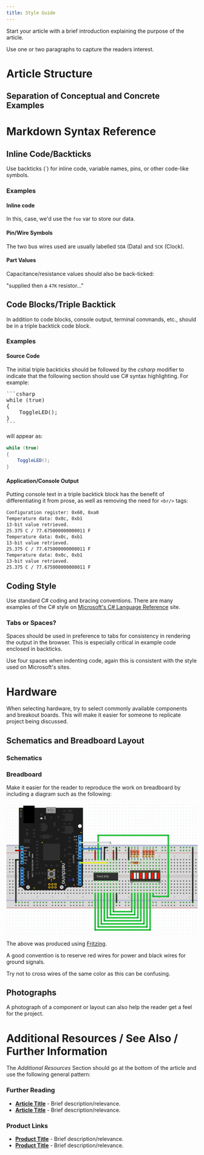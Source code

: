 ```yaml
---
title: Style Guide
---
```


Start your article with a brief introduction explaining the purpose of the article.

Use one or two paragraphs to capture the readers interest.

# Article Structure

## Separation of Conceptual and Concrete Examples



# Markdown Syntax Reference

## Inline Code/Backticks

Use backticks (\`) for inline code, variable names, pins, or other code-like symbols. 

### Examples

#### Inline code 

In this, case, we'd use the `foo` var to store our data.

#### Pin/Wire Symbols

The two bus wires used are usually labelled `SDA` (Data) and `SCK` (Clock). 

#### Part Values

Capacitance/resistance values should also be back-ticked:

  "supplied then a `47K` resistor..."

## Code Blocks/Triple Backtick

In addition to code blocks, console output, terminal commands, etc., should be in a triple backtick code block.

### Examples

#### Source Code

The initial triple backticks should be followed by the _csharp_ modifier to indicate that the following section should use C# syntax highlighting.  For example:

<pre>
```csharp
while (true)
{
    ToggleLED();
}
```
</pre>

will appear as:

```csharp
while (true)
{
    ToggleLED();
}
```

#### Application/Console Output

Putting console text in a triple backtick block has the benefit of differentiating it from prose, as well as removing the need for `<br/>` tags:

```
Configuration register: 0x60, 0xa0
Temperature data: 0x0c, 0xb1
13-bit value retrieved.
25.375 C / 77.675000000000011 F
Temperature data: 0x0c, 0xb1
13-bit value retrieved.
25.375 C / 77.675000000000011 F
Temperature data: 0x0c, 0xb1
13-bit value retrieved.
25.375 C / 77.675000000000011 F
```

## Coding Style

Use standard C# coding and bracing conventions.  There are many examples of the C# style on [Microsoft's C# Language Reference](https://docs.microsoft.com/en-us/dotnet/csharp/index) site.

### Tabs or Spaces?

Spaces should be used in preference to tabs for consistency in rendering the output in the browser.  This is especially critical in example code enclosed in backticks.

Use four spaces when indenting code, again this is consistent with the style used on Microsoft's sites.

# Hardware

When selecting hardware, try to select commonly available components and breakout boards.  This will make it easier for someone to replicate project being discussed.

## Schematics and Breadboard Layout

### Schematics

### Breadboard

Make it easier for the reader to reproduce the work on breadboard by including a diagram such as the following:

![](ShiftRegisterAndLEDFritzing.png)

The above was produced using [Fritzing](http://fritzing.org/home/).

A good convention is to reserve red wires for power and black wires for ground signals.

Try not to cross wires of the same color as this can be confusing.

## Photographs

A photograph of a component or layout can also help the reader get a feel for the project.

# Additional Resources / See Also / Further Information

The _Additional Resources_ Section should go at the bottom of the article and use the following general pattern:

### Further Reading

 * **[Article Title](Link)** - Brief description/relevance.
 * **[Article Title](Link)** - Brief description/relevance.

### Product Links
 
 * **[Product Title](Link)** - Brief description/relevance.
 * **[Product Title](Link)** - Brief description/relevance.

